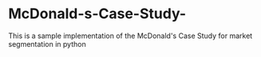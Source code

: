 # McDonald-s-Case-Study-
This is a sample implementation of the McDonald's Case Study for market segmentation in python
